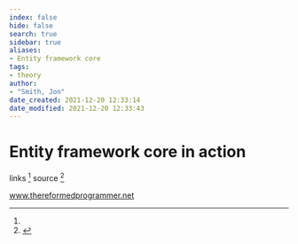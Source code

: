 ```yaml
---
index: false
hide: false
search: true
sidebar: true
aliases:
- Entity framework core
tags:
- theory
author:
- "Smith, Jon"
date_created: 2021-12-20 12:33:14
date_modified: 2021-12-20 12:33:43
---
```


# Entity framework core in action


links [^1]
source [^2]

www.thereformedprogrammer.net

[^1]:
[^2]: <!-- ![](Jon%20Smith%20-%20Entity%20Framework%20Core%20in%20Action-Manning%20Publications%20(2021).pdf) -->